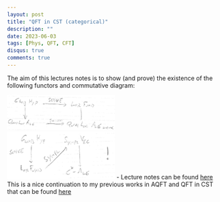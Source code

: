 ```yaml
---
layout: post
title: "QFT in CST (categorical)"
description: ""
date: 2023-06-03
tags: [Phys, QFT, CFT]
disqus: true
comments: true
---
```

The aim of this lectures notes is to show (and prove) the existence of the following functors and commutative diagram:

 <img src="/images/QFTinCSTdiagram.png" style="width:50%">
  <img src="/images/functors.png" style="width:50%">
- Lecture notes can be found <a href="pdfs/QFT in CST.pdf"> here </a>
<!--more-->
This is a nice continuation to my previous works in AQFT and QFT in CST that can be found <a href="/tags.html#QFT+in+CST"> here </a> 
